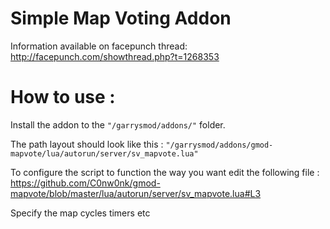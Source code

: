 # Simple Map Voting Addon

Information available on facepunch thread: http://facepunch.com/showthread.php?t=1268353

# How to use :

Install the addon to the `"/garrysmod/addons/"` folder.

The path layout should look like this : `"/garrysmod/addons/gmod-mapvote/lua/autorun/server/sv_mapvote.lua"`

To configure the script to function the way you want edit the following file : https://github.com/C0nw0nk/gmod-mapvote/blob/master/lua/autorun/server/sv_mapvote.lua#L3

Specify the map cycles timers etc
